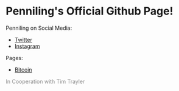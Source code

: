 # Penniling's Official Github Page!

Penniling on Social Media:
- [Twitter](https://twitter.com/PennPenniling)
- [Instagram](https://www.instagram.com/pennpenniling/)

Pages:
- [Bitcoin](https://penniling.github.io/index/bitcoin)








<a href="https://github.com/TimTrayler" style="text-decoration: none; color: #8a8a8a;">In Cooperation with Tim Trayler</a>
